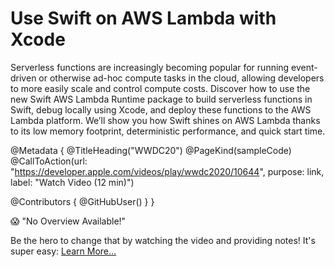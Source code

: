 # Use Swift on AWS Lambda with Xcode

Serverless functions are increasingly becoming popular for running event-driven or otherwise ad-hoc compute tasks in the cloud, allowing developers to more easily scale and control compute costs. Discover how to use the new Swift AWS Lambda Runtime package to build serverless functions in Swift, debug locally using Xcode, and deploy these functions to the AWS Lambda platform. We’ll show you how Swift shines on AWS Lambda thanks to its low memory footprint, deterministic performance, and quick start time.

@Metadata {
   @TitleHeading("WWDC20")
   @PageKind(sampleCode)
   @CallToAction(url: "https://developer.apple.com/videos/play/wwdc2020/10644", purpose: link, label: "Watch Video (12 min)")

   @Contributors {
      @GitHubUser(<replace this with your GitHub handle>)
   }
}

😱 "No Overview Available!"

Be the hero to change that by watching the video and providing notes! It's super easy:
 [Learn More…](https://wwdcnotes.com/documentation/wwdcnotes/contributing)
